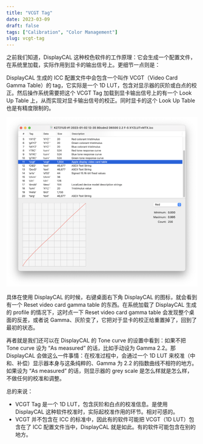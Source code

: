 ```yaml
---
title: "VCGT Tag"
date: 2023-03-09
draft: false
tags: ["Calibration", "Color Management"]
slug: vcgt-tag
---
```


之前我们知道，DisplayCAL 这种校色软件的工作原理：它会生成一个配置文件，在系统里加载，实际作用到显卡的输出信号上。更细节一点则是：

DisplayCAL 生成的 ICC 配置文件中会包含一个叫作 VCGT（Video Card Gamma Table）的 tag，它实际是一个 1D LUT，包含对显示器的灰阶或白点的校正。然后操作系统需要把这个 VCGT Tag 加载到显卡输出信号上的有一个 Look Up Table 上，从而实现对显卡输出信号的校正。同时显卡的这个 Look Up Table 也是有精度限制的。

![vcgt_in_icc](image/img1_vcgt_in_icc.png)

具体在使用 DisplayCAL 的时候，右键桌面右下角 DisplayCAL 的图标，就会看到有一个 Reset video card gamma table 的东西。在系统加载了 DisplayCAL 生成的 profile 的情况下，这时点一下 Reset video card gamma table 会发现整个桌面的反差，或者说 Gamma、灰阶变了，它把对于显卡的校正给重置掉了，回到了最初的状态。

再者就是我们还可以在 DisplayCAL 的 Tone curve 的设置中看到：如果不把 Tone curve 设为 “As measured” 的话，比如手动设为 Gamma 2.2。那 DisplayCAL 会做这么一件事情：在校准过程中，会通过一个 1D LUT 来校准（中和、补偿）显示器本身与这条纯粹的、Gamma 为 2.2 的指数曲线不相符的地方。如果设为 “As measured” 的话，则显示器的 grey scale 是怎么样就是怎么样，不做任何的校准和调整。

总的来说：

- VCGT Tag 是一个 1D LUT，包含灰阶和白点的校准信息。是使用 DisplayCAL 这种软件校准时，实际起校准作用的环节。相对可感的。
- VCGT 并不包含在 ICC 的标准中，因此有的软件可能把 VCGT（1D LUT）包含在了 ICC 配置文件当中，DisplayCAL 就是如此。有的软件可能包含在别的地方。
